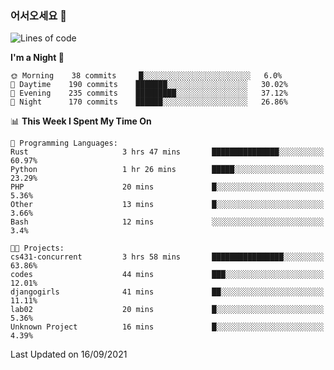 ### 어서오세요 👋

<!--START_SECTION:waka-->
![Lines of code](https://img.shields.io/badge/From%20Hello%20World%20I%27ve%20Written-416819%20lines%20of%20code-blue)

**I'm a Night 🦉** 

```text
🌞 Morning    38 commits     █░░░░░░░░░░░░░░░░░░░░░░░░   6.0% 
🌆 Daytime    190 commits    ███████░░░░░░░░░░░░░░░░░░   30.02% 
🌃 Evening    235 commits    █████████░░░░░░░░░░░░░░░░   37.12% 
🌙 Night      170 commits    ██████░░░░░░░░░░░░░░░░░░░   26.86%

```


📊 **This Week I Spent My Time On** 

```text
💬 Programming Languages: 
Rust                     3 hrs 47 mins       ███████████████░░░░░░░░░░   60.97% 
Python                   1 hr 26 mins        █████░░░░░░░░░░░░░░░░░░░░   23.29% 
PHP                      20 mins             █░░░░░░░░░░░░░░░░░░░░░░░░   5.36% 
Other                    13 mins             █░░░░░░░░░░░░░░░░░░░░░░░░   3.66% 
Bash                     12 mins             ░░░░░░░░░░░░░░░░░░░░░░░░░   3.4%

🐱‍💻 Projects: 
cs431-concurrent         3 hrs 58 mins       ████████████████░░░░░░░░░   63.86% 
codes                    44 mins             ███░░░░░░░░░░░░░░░░░░░░░░   12.01% 
djangogirls              41 mins             ██░░░░░░░░░░░░░░░░░░░░░░░   11.11% 
lab02                    20 mins             █░░░░░░░░░░░░░░░░░░░░░░░░   5.36% 
Unknown Project          16 mins             █░░░░░░░░░░░░░░░░░░░░░░░░   4.39%

```


 Last Updated on 16/09/2021
<!--END_SECTION:waka-->
